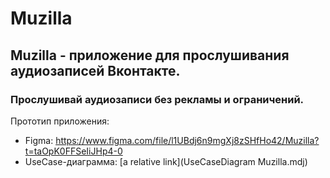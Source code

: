 # Muzilla
## Muzilla - приложение для прослушивания аудиозаписей Вконтакте.
### Прослушивай аудиозаписи без рекламы и ограничений.
Прототип приложения:
- Figma: https://www.figma.com/file/l1UBdj6n9mgXj8zSHfHo42/Muzilla?t=taOpK0FFSeIiJHp4-0
- UseCase-диаграмма: [a relative link](UseCaseDiagram Muzilla.mdj)
